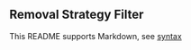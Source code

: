 ## Removal Strategy Filter

This README supports Markdown, see [syntax](https://help.github.com/articles/markdown-basics/)

